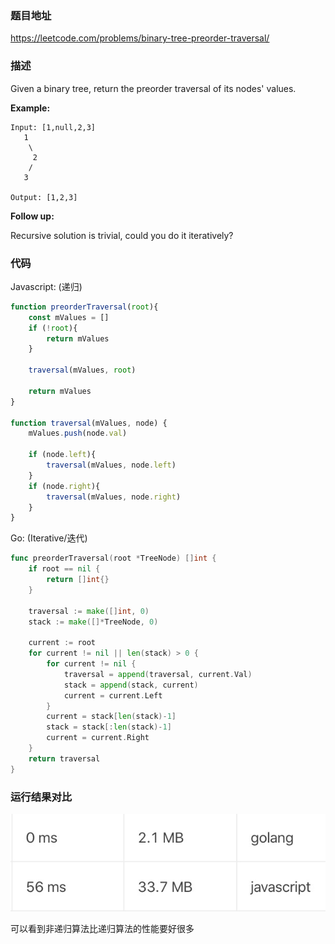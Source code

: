 ### 题目地址
https://leetcode.com/problems/binary-tree-preorder-traversal/

### 描述

Given a binary tree, return the preorder traversal of its nodes' values.

**Example:**

```
Input: [1,null,2,3]
   1
    \
     2
    /
   3

Output: [1,2,3]
```

**Follow up:**

Recursive solution is trivial, could you do it iteratively?

### 代码
Javascript: (递归)
```javascript
function preorderTraversal(root){
    const mValues = []
    if (!root){
        return mValues
    }
    
    traversal(mValues, root)
    
    return mValues
}

function traversal(mValues, node) {
    mValues.push(node.val)
        
    if (node.left){
        traversal(mValues, node.left)
    }
    if (node.right){
        traversal(mValues, node.right)
    }
}
```
Go: (Iterative/迭代)
```go
func preorderTraversal(root *TreeNode) []int {
    if root == nil {
		return []int{}
	}

	traversal := make([]int, 0)
	stack := make([]*TreeNode, 0)

	current := root
	for current != nil || len(stack) > 0 {
		for current != nil {
			traversal = append(traversal, current.Val)
			stack = append(stack, current)
			current = current.Left
		}
		current = stack[len(stack)-1]
		stack = stack[:len(stack)-1]
		current = current.Right
	}
	return traversal
}
```

### 运行结果对比
![运行结果对比](../solutions/144/compare.jpg)

可以看到非递归算法比递归算法的性能要好很多